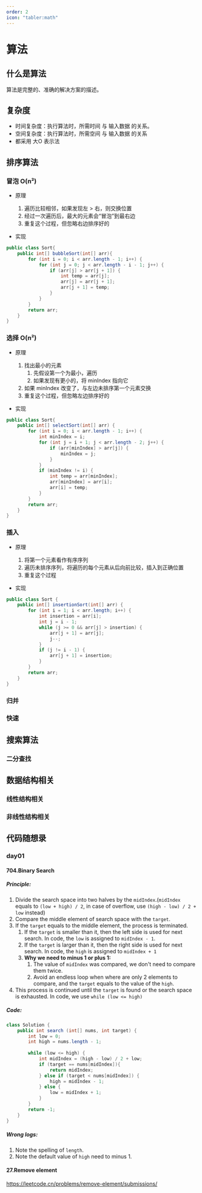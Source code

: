 ```yaml
---
order: 2
icon: "tabler:math"
---
```


# 算法

## 什么是算法

算法是完整的、准确的解决方案的描述。

## 复杂度

- 时间复杂度：执行算法时，所需时间 与 输入数据 的关系。
- 空间复杂度：执行算法时，所需空间 与 输入数据 的关系
- 都采用 大O 表示法

## 排序算法

### 冒泡 O(n²)

- 原理
    1. 遍历比较相邻，如果发现左 > 右，则交换位置
    2. 经过一次遍历后，最大的元素会“冒泡”到最右边
    3. 重复这个过程，但忽略右边排序好的

- 实现


```java
public class Sort{
    public int[] bubbleSort(int[] arr){
        for (int i = 0; i < arr.length - 1; i++) {
            for (int j = 0; j < arr.length - i - 1; j++) {
                if (arr[j] > arr[j + 1]) {
                    int temp = arr[j];
                    arr[j] = arr[j + 1];
                    arr[j + 1] = temp;
                }
            }
        }
        return arr;
    }
}
```

### 选择 O(n²)

- 原理
    1. 找出最小的元素
        1. 先假设第一个为最小，遍历
        1. 如果发现有更小的，将 minIndex 指向它
    1. 如果 minIndex 改变了，与左边未排序第一个元素交换
    1. 重复这个过程，但忽略左边排序好的
    
- 实现


```java
public class Sort{
    public int[] selectSort(int[] arr) {
        for (int i = 0; i < arr.length - 1; i++) {
            int minIndex = i;
            for (int j = i + 1; j < arr.length - 2; j++) {
                if (arr[minIndex] > arr[j]) {
                    minIndex = j;
                }
            }
            if (minIndex != i) {
                int temp = arr[minIndex];
                arr[minIndex] = arr[i];
                arr[i] = temp;
            }
        }
        return arr;
    }
}
```

### 插入
- 原理
    1. 将第一个元素看作有序序列
    2. 遍历未排序序列，将遍历的每个元素从后向前比较，插入到正确位置
    3. 重复这个过程

- 实现

```java
public class Sort {
    public int[] insertionSort(int[] arr) {
        for (int i = 1; i < arr.length; i++) {
            int insertion = arr[i];
            int j = i - 1;
            while (j >= 0 && arr[j] > insertion) {
                arr[j + 1] = arr[j];
                j--;
            }
            if (j != i - 1) {
                arr[j + 1] = insertion;
            }
        }
        return arr;
    }
}
```
### 归并
### 快速

## 搜索算法
### 二分查找


## 数据结构相关

### 线性结构相关



### 非线性结构相关

## 代码随想录

### day01

#### 704.Binary Search

##### Principle:

1. Divide the search space into two halves by the `midIndex`.(`midIndex` equals to `(low + high) / 2`, in case of overflow, use `(high - low) / 2 + low` instead)
2. Compare the middle element of search space with the `target`.
3. If the `target` equals to the middle element, the process is terminated.
    1. If the `target` is smaller than it, then the left side is used for next search. In code, the `low` is assigned to `midIndex - 1`.
    2. If the `target` is larger than it, then the right side is used for next search. In code, the `high` is assigned to `midIndex + 1`
    3. **Why we need to minus 1 or plus 1:**
        1. The value of `midIndex` was compared, we don't need to compare them twice.
        2. Avoid an endless loop when where are only 2 elements to compare, and the `target` equals to the value of the `high`.
4. This process is continued until the `target` is found or the search space is exhausted. In code, we use `while (low <= high)`

##### Code:

```java
class Solution {
    public int search (int[] nums, int target) {
        int low = 0;
        int high = nums.length - 1;
        
        while (low <= high) {
            int midIndex = (high - low) / 2 + low;
            if (target == nums[midIndex]){
                return midIndex;
            } else if (target < nums[midIndex]) {
                high = midIndex - 1;
            } else {
                low = midIndex + 1;
            }
        }
        return -1;
    }
}
```

##### Wrong logs:

1. Note the spelling of `length`.
2. Note the default value of `high` need to minus 1.

#### 27.Remove element

https://leetcode.cn/problems/remove-element/submissions/

